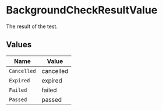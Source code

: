 # BackgroundCheckResultValue

The result of the test.


## Values

| Name        | Value       |
| ----------- | ----------- |
| `Cancelled` | cancelled   |
| `Expired`   | expired     |
| `Failed`    | failed      |
| `Passed`    | passed      |